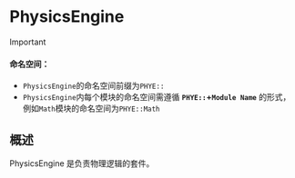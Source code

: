 # PhysicsEngine

> [!Important]
>
> #### 命名空间：
>
> - `PhysicsEngine`的命名空间前缀为`PHYE::`
> - `PhysicsEngine`内每个模块的命名空间需遵循 **`PHYE::`+`Module Name`** 的形式，例如`Math`模块的命名空间为`PHYE::Math`

## 概述

PhysicsEngine 是负责物理逻辑的套件。
